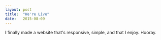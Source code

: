 ```yaml
---
layout: post
title:  "We're Live"
date:   2015-08-09
---
```

I finally made a website that's responsive, simple, and that I enjoy. Hooray.